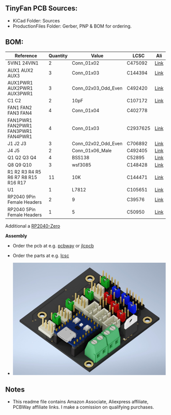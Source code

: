 ## TinyFan PCB Sources:
- KiCad Folder: Sources
- ProductionFiles Folder: Gerber, PNP & BOM for ordering.

## BOM:
|Reference                           |Quantity|Value              |LCSC    |Ali|
|------------------------------------|--------|-------------------|--------|-----|
|5VIN1 24VIN1                        |2       |Conn_01x02         |C475092 |[Link](https://s.click.aliexpress.com/e/_DC1TC2L)|
|AUX1 AUX2 AUX3                      |3       |Conn_01x03         |C144394 |[Link](https://s.click.aliexpress.com/e/_DEyuBIn)|
|AUX1PWR1 AUX2PWR1 AUX3PWR1          |3       |Conn_02x03_Odd_Even|C492420 |[Link](https://s.click.aliexpress.com/e/_DDO0FkL)|
|C1 C2                               |2       |10pF               |C107172 |[Link](https://s.click.aliexpress.com/e/_DkweKyn)|
|FAN1 FAN2 FAN3 FAN4                 |4       |Conn_01x04         |C402778 |   |
|FAN1PWR1 FAN2PWR1 FAN3PWR1 FAN4PWR1 |4       |Conn_01x03         |C2937625|[Link](https://s.click.aliexpress.com/e/_DDO0FkL)|
|J1 J2 J3                            |3       |Conn_02x02_Odd_Even|C706892 |[Link](https://s.click.aliexpress.com/e/_DDO0FkL)|
|J4 J5                               |2       |Conn_01x06_Male    |C492405 |[Link](https://s.click.aliexpress.com/e/_DDO0FkL)|
|Q1 Q2 Q3 Q4                         |4       |BSS138             |C52895  |[Link](https://s.click.aliexpress.com/e/_DF4Oc0f)|
|Q8 Q9 Q10                           |3       |wsf3085            |C148428 |[Link](https://s.click.aliexpress.com/e/_DlBoAQT)|
|R1 R2 R3 R4 R5 R6 R7 R8 R15 R16 R17 |11      |10K                |C144471 |[Link](https://s.click.aliexpress.com/e/_Ddns0gR)|
|U1                                  |1       |L7812              |C105651 |[Link](https://s.click.aliexpress.com/e/_DdftV8F)|
|RP2040 9Pin Female Headers          |2       |9                  |C39576  |[Link](https://s.click.aliexpress.com/e/_DdUyVnt)|
|RP2040 5Pin Female Headers          |1       |5                  |C50950  |[Link](https://s.click.aliexpress.com/e/_DFuppTv)|

Additional a [RP2040-Zero](https://s.click.aliexpress.com/e/_DFCoOxH)

**Assembly**
- Order the pcb at e.g. [pcbway](https://www.pcbway.com/project/shareproject/Voron_TinyFan_Adapter_1928b94a.html) or [jlcpcb](https://jlcpcb.com/)
- Order the parts at e.g. [lcsc](https://www.lcsc.com/)

- ![PCB](../Images/Render1.jpg)

## Notes
- This readme file contains Amazon Associate, Aliexpress affiliate, PCBWay affiliate links. I make a comission on qualifying purchases.